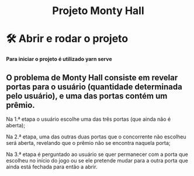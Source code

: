 <h1 align="center"> Projeto Monty Hall </h1>

# 🛠️ Abrir e rodar o projeto

**Para iniciar o projeto é utilizado yarn serve**

## O problema de Monty Hall consiste em revelar portas para o usuário (quantidade determinada pelo usuário), e uma das portas contém um prêmio.


Na 1.ª etapa o usuário escolhe uma das três portas (que ainda não é aberta);

Na 2.ª etapa, uma das outras duas portas que o concorrente não escolheu será aberta, revelando que o prêmio não se encontra naquela porta;

Na 3.ª etapa é perguntado ao usuário se quer  permanecer com a porta que escolheu no início do jogo ou se ele pretende mudar para a outra porta que ainda está fechada para então a abrir.

